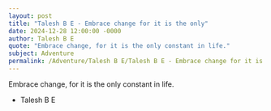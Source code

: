 ```yaml
---
layout: post
title: "Talesh B E - Embrace change for it is the only"
date: 2024-12-28 12:00:00 -0000
author: Talesh B E
quote: "Embrace change, for it is the only constant in life."
subject: Adventure
permalink: /Adventure/Talesh B E/Talesh B E - Embrace change for it is the only
---
```


Embrace change, for it is the only constant in life.

- Talesh B E
